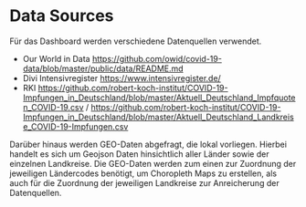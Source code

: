 # Data Sources

Für das Dashboard werden verschiedene Datenquellen verwendet.
- Our World in Data https://github.com/owid/covid-19-data/blob/master/public/data/README.md
- Divi Intensivregister https://www.intensivregister.de/
- RKI https://github.com/robert-koch-institut/COVID-19-Impfungen_in_Deutschland/blob/master/Aktuell_Deutschland_Impfquoten_COVID-19.csv / https://github.com/robert-koch-institut/COVID-19-Impfungen_in_Deutschland/blob/master/Aktuell_Deutschland_Landkreise_COVID-19-Impfungen.csv

Darüber hinaus werden GEO-Daten abgefragt, die lokal vorliegen. Hierbei handelt es sich um Geojson Daten hinsichtlich aller Länder sowie der einzelnen Landkreise.
Die GEO-Daten werden zum einen zur Zuordnung der jeweiligen Ländercodes benötigt, um Choropleth Maps zu erstellen, als auch für die Zuordnung der jeweiligen Landkreise zur Anreicherung der Datenquellen.
